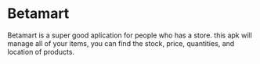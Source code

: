 # Betamart

Betamart is a super good aplication for people who has a store. this apk will manage all of your items, you can find the stock, price, quantities, and location of products.